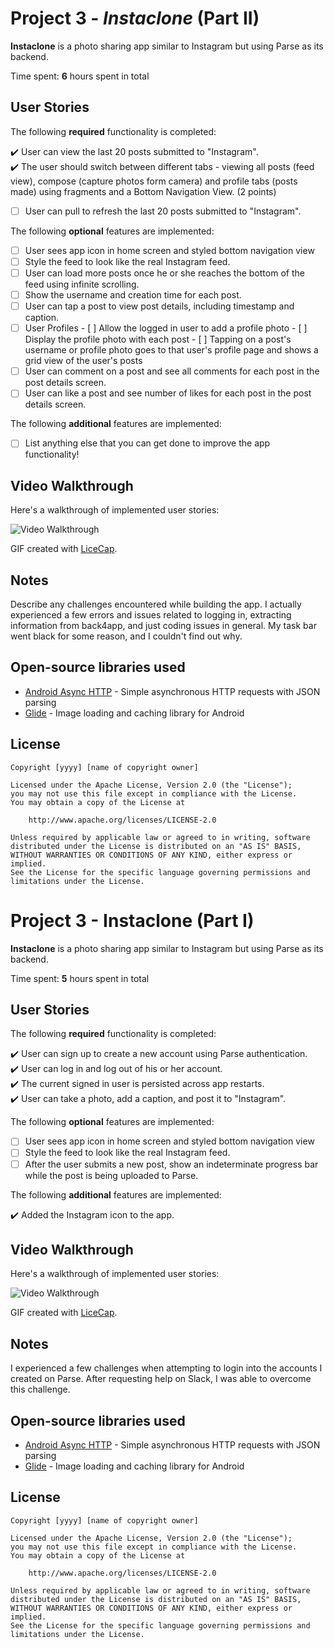 # Project 3 - *Instaclone* (Part II)

**Instaclone** is a photo sharing app similar to Instagram but using Parse as its backend.

Time spent: **6** hours spent in total

## User Stories

The following **required** functionality is completed:

:heavy_check_mark: User can view the last 20 posts submitted to "Instagram".  
:heavy_check_mark: The user should switch between different tabs - viewing all posts (feed view), compose (capture photos form camera) and profile tabs (posts made) using fragments and a Bottom Navigation View. (2 points)  
- [ ] User can pull to refresh the last 20 posts submitted to "Instagram".  

The following **optional** features are implemented:

- [ ] User sees app icon in home screen and styled bottom navigation view
- [ ] Style the feed to look like the real Instagram feed.
- [ ] User can load more posts once he or she reaches the bottom of the feed using infinite scrolling.
- [ ] Show the username and creation time for each post.
- [ ] User can tap a post to view post details, including timestamp and caption.
- [ ] User Profiles
      - [ ] Allow the logged in user to add a profile photo
      - [ ] Display the profile photo with each post
      - [ ] Tapping on a post's username or profile photo goes to that user's profile page and shows a grid view of the user's posts 
- [ ] User can comment on a post and see all comments for each post in the post details screen.
- [ ] User can like a post and see number of likes for each post in the post details screen.

The following **additional** features are implemented:

- [ ] List anything else that you can get done to improve the app functionality!

## Video Walkthrough

Here's a walkthrough of implemented user stories:

<img src='instaclone2.gif' title='Video Walkthrough' width='' alt='Video Walkthrough' />

GIF created with [LiceCap](http://www.cockos.com/licecap/).

## Notes

Describe any challenges encountered while building the app.
I actually experienced a few errors and issues related to logging in, extracting information from back4app, and just coding issues in general. My task bar went black for some reason, and I couldn't find out why.

## Open-source libraries used

- [Android Async HTTP](https://github.com/codepath/CPAsyncHttpClient) - Simple asynchronous HTTP requests with JSON parsing
- [Glide](https://github.com/bumptech/glide) - Image loading and caching library for Android

## License

    Copyright [yyyy] [name of copyright owner]

    Licensed under the Apache License, Version 2.0 (the "License");
    you may not use this file except in compliance with the License.
    You may obtain a copy of the License at

        http://www.apache.org/licenses/LICENSE-2.0

    Unless required by applicable law or agreed to in writing, software
    distributed under the License is distributed on an "AS IS" BASIS,
    WITHOUT WARRANTIES OR CONDITIONS OF ANY KIND, either express or implied.
    See the License for the specific language governing permissions and
    limitations under the License.


# Project 3 - Instaclone (Part I)

**Instaclone** is a photo sharing app similar to Instagram but using Parse as its backend.

Time spent: **5** hours spent in total

## User Stories

The following **required** functionality is completed:

:heavy_check_mark: User can sign up to create a new account using Parse authentication.  
:heavy_check_mark: User can log in and log out of his or her account.  
:heavy_check_mark: The current signed in user is persisted across app restarts.  
:heavy_check_mark: User can take a photo, add a caption, and post it to "Instagram".  

The following **optional** features are implemented:

- [ ] User sees app icon in home screen and styled bottom navigation view
- [ ] Style the feed to look like the real Instagram feed.
- [ ] After the user submits a new post, show an indeterminate progress bar while the post is being uploaded to Parse.

The following **additional** features are implemented:

:heavy_check_mark: Added the Instagram icon to the app.

## Video Walkthrough

Here's a walkthrough of implemented user stories:

<img src='instaclone.gif' title='Video Walkthrough' width='' alt='Video Walkthrough' />

GIF created with [LiceCap](http://www.cockos.com/licecap/).

## Notes

I experienced a few challenges when attempting to login into the accounts I created on Parse. After requesting help on Slack, I was able to overcome this challenge.

## Open-source libraries used

- [Android Async HTTP](https://github.com/codepath/CPAsyncHttpClient) - Simple asynchronous HTTP requests with JSON parsing
- [Glide](https://github.com/bumptech/glide) - Image loading and caching library for Android

## License

    Copyright [yyyy] [name of copyright owner]

    Licensed under the Apache License, Version 2.0 (the "License");
    you may not use this file except in compliance with the License.
    You may obtain a copy of the License at

        http://www.apache.org/licenses/LICENSE-2.0

    Unless required by applicable law or agreed to in writing, software
    distributed under the License is distributed on an "AS IS" BASIS,
    WITHOUT WARRANTIES OR CONDITIONS OF ANY KIND, either express or implied.
    See the License for the specific language governing permissions and
    limitations under the License.
